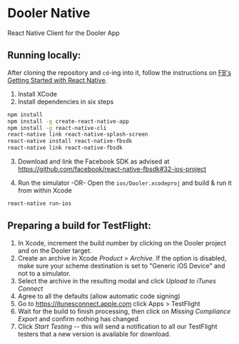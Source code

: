 # Dooler Native
React Native Client for the Dooler App

## Running locally:
After cloning the repository and `cd`-ing into it, follow the instructions on [FB's Getting Started with React Native](http://facebook.github.io/react-native/docs/getting-started.html).

1. Install XCode
2. Install dependencies in six steps
```bash
npm install
npm install -g create-react-native-app
npm install -g react-native-cli
react-native link react-native-splash-screen
react-native install react-native-fbsdk
react-native link react-native-fbsdk
```

3. Download and link the Facebook SDK as advised at https://github.com/facebook/react-native-fbsdk#32-ios-project

4. Run the simulator -OR- Open the `ios/Dooler.xcodeproj` and build & run it from within Xcode

```bash
react-native run-ios
```

## Preparing a build for TestFlight:

1. In Xcode, increment the build number by clicking on the Dooler project and on the Dooler target.
2. Create an archive in Xcode *Product* > *Archive*. If the option is disabled, make sure your scheme destination is set to "Generic iOS Device" and not to a simulator.
3. Select the archive in the resulting modal and click *Upload to iTunes Connect*
4. Agree to all the defaults (allow automatic code signing)
5. Go to https://itunesconnect.apple.com click Apps > TestFlight
6. Wait for the build to finish processing, then click on *Missing Compliance Export* and confirm nothing has changed
7. Click *Start Testing* -- this will send a notification to all our TestFlight testers that a new version is available for download.
